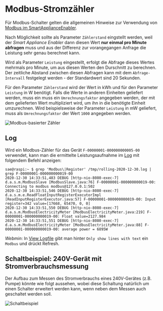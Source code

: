 # Modbus-Stromzähler

Für Modbus-Schalter gelten die allgemeinen Hinweise zur Verwendung von [Modbus im SmartApplianceEnabler](Modbus_DE.md).

Nach Möglichkeit sollte als Parameter `Zählerstand` eingstellt werden, weil der *Smart Appliance Enabler* dann diesen Wert **nur einmal pro Minute abfragen** muss und aus der Differenz zur vorangegangen Anfrage die Leistung sehr genau berechnet kann.

Wird als Parameter `Leistung` eingestellt, erfolgt die Abfrage dieses Wertes mehrmals pro Minute, um aus diesen Werten den Durschnitt zu berechnen. Der zeitliche Abstand zwischen diesen Abfragen kann mit dem `Abfrage-Intervall` festgelegt werden - der Standardwert sind 20 Sekunden.

Für den Parameter `Zählerstand` wird der Wert in kWh und für den Parameter `Leistung` in W benötigt. Falls die Werte in anderen Einheiten geliefert werden, muss ein muss ein `Umrechnungsfaktor` angegeben werden, der mit dem gelieferten Wert multipliziert wird, um ihn in die benötigte Einheit umzurechnen. Wird beispielsweise der Parameter `Leistung` in mW geliefert, muss als `Umrechnungsfaktor` der Wert `1000` angegeben werden.

![Modbus-basierter Zähler](../pics/fe/ModbusMeter.png)

## Log
Wird ein Modbus-Zähler für das Gerät `F-00000001-000000000005-00` verwendet, kann man die ermittelte Leistungsaufnahme im [Log](Logging_DE.md) mit folgendem Befehl anzeigen:

```console
sae@raspi:~ $ grep 'Modbus\|Register' /tmp/rolling-2020-12-30.log | grep F-00000001-000000000019-00
2020-12-30 14:33:51,483 DEBUG [http-nio-8080-exec-7] d.a.s.m.ModbusSlave [ModbusSlave.java:76] F-00000001-000000000019-00: Connecting to modbus modbus@127.0.0.1:502
2020-12-30 14:33:51,546 DEBUG [http-nio-8080-exec-7] d.a.s.m.e.ReadFloatInputRegisterExecutorImpl [ReadInputRegisterExecutor.java:57] F-00000001-000000000019-00: Input register=342 value=[17668, 65470, 0, 0]
2020-12-30 14:33:51,550 DEBUG [http-nio-8080-exec-7] d.a.s.m.ModbusElectricityMeter [ModbusElectricityMeter.java:219] F-00000001-000000000019-00: Float value=2127.984
2020-12-30 14:33:51,551 DEBUG [http-nio-8080-exec-7] d.a.s.m.ModbusElectricityMeter [ModbusElectricityMeter.java:88] F-00000001-000000000019-00: average power = 6895W
```

*Webmin*: In [View Logfile](Logging_DE.md#user-content-webmin-logs) gibt man hinter `Only show lines with text` ein `Modbus` und drückt Refresh.

## Schaltbeispiel: 240V-Gerät mit Stromverbrauchsmessung
Der Aufbau zum Messen des Stromverbrauchs eines 240V-Gerätes (z.B. Pumpe) könnte wie folgt aussehen, wobei diese Schaltung natürlich um einen Schalter erweitert werden kann, wenn neben dem Messen auch geschaltet werden soll.

![Schaltbeispiel](../pics/SchaltungModbusZaehler.jpg)
